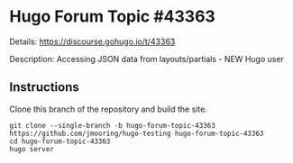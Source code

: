 # Hugo Forum Topic #43363

Details: <https://discourse.gohugo.io/t/43363>

Description: Accessing JSON data from layouts/partials - NEW Hugo user

## Instructions

Clone this branch of the repository and build the site.

```text
git clone --single-branch -b hugo-forum-topic-43363 https://github.com/jmooring/hugo-testing hugo-forum-topic-43363
cd hugo-forum-topic-43363
hugo server
```
